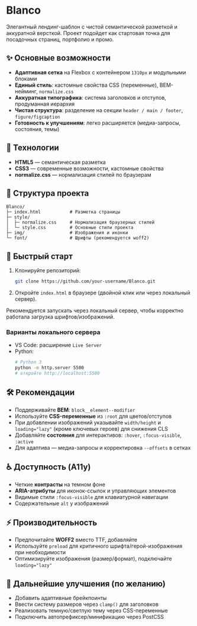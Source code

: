 # Blanco

Элегантный лендинг-шаблон с чистой семантической разметкой и аккуратной версткой. Проект подойдет как стартовая точка для посадочных страниц, портфолио и промо.

## ✨ Основные возможности
- **Адаптивная сетка** на Flexbox с контейнером `1310px` и модульными блоками
- **Единый стиль**: кастомные свойства CSS (переменные), BEM-нейминг, `normalize.css`
- **Аккуратная типографика**: система заголовков и отступов, продуманная иерархия
- **Чистая структура**: разделение на секции `header / main / footer`, `figure/figcaption`
- **Готовность к улучшениям**: легко расширяется (медиа-запросы, состояния, темы)

## 🧱 Технологии
- **HTML5** — семантическая разметка
- **CSS3** — современные возможности, кастомные свойства
- **normalize.css** — нормализация стилей по браузерам

## 📁 Структура проекта
```
Blanco/
├─ index.html           # Разметка страницы
├─ style/
│  ├─ normalize.css     # Нормализация браузерных стилей
│  └─ style.css         # Основные стили проекта
├─ img/                 # Изображения и иконки
└─ font/                # Шрифты (рекомендуется woff2)
```

## 🚀 Быстрый старт
1. Клонируйте репозиторий:
   ```bash
   git clone https://github.com/your-username/Blanco.git
   ```
2. Откройте `index.html` в браузере (двойной клик или через локальный сервер).

Рекомендуется запускать через локальный сервер, чтобы корректно работала загрузка шрифтов/изображений.

### Варианты локального сервера
- VS Code: расширение `Live Server`
- Python:
  ```bash
  # Python 3
  python -m http.server 5500
  # откройте http://localhost:5500
  ```

## 🛠 Рекомендации
- Поддерживайте **BEM**: `block__element--modifier`
- Используйте **CSS-переменные** из `:root` для цветов/отступов
- При добавлении изображений указывайте `width/height` и `loading="lazy"` (кроме ключевых героев) для снижения CLS
- Добавляйте **состояния** для интерактивов: `:hover`, `:focus-visible`, `:active`
- Для адаптива — медиа-запросы и корректировка `--offsets` в сетках

## ♿ Доступность (A11y)
- Четкие **контрасты** на темном фоне
- **ARIA-атрибуты** для иконок-ссылок и управляющих элементов
- Видимые стили `:focus-visible` для клавиатурной навигации
- Содержательные `alt` у изображений

## ⚡ Производительность
- Предпочитайте **WOFF2** вместо TTF, добавляйте
- Используйте `preload` для критичного шрифта/герой-изображения при необходимости
- Оптимизируйте изображения (размер/формат), подключайте `loading="lazy"`

## 🧩 Дальнейшие улучшения (по желанию)
- Добавить адаптивные брейкпоинты
- Ввести систему размеров через `clamp()` для заголовков
- Реализовать темную/светлую тему через CSS-переменные
- Подключить автопрефиксер/минификацию через PostCSS